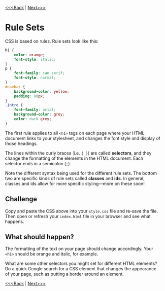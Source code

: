[<<<Back](integration.md) | [Next>>>](filter.md)

# Rule Sets

CSS is based on rules. Rule sets look like this:

```css
h1 {
    color: orange;
    font-style: italic;
}
p {
    font-family: san serif;
    font-style: normal;
}
#navbar {
    background-color: yellow;
    padding: 80px;
}
.intro {
    font-family: arial;
    background-color: grey;
    color: dark grey;
}
```

The first rule applies to all `<h1>` tags on each page where your HTML document links to your stylesheet, and changes the font style and display of those headings.

The lines within the curly braces (i.e. `{ }`) are called **selectors**, and they change the formatting of the elements in the HTML document. Each selector ends in a semicolon (`;`).

Note the different syntax being used for the different rule sets. The bottom two are specific kinds of rule sets called **classes** and **ids**. In general, classes and ids allow for more specific styling—more on these soon! 

## Challenge

Copy and paste the CSS above into your `style.css` file and re-save the file. Then open or refresh your `index.html` file in your browser and see what happens.  

## What should happen? 

The formatting of the text on your page should change accordingly. Your `<h1>` should be orange and italic, for example.

What are some other selectors you might set for different HTML elements? Do a quick Google search for a CSS element that changes the appearance of your page, such as putting a border around an element.

[<<<Back](integration.md) | [Next>>>](filter.md)
